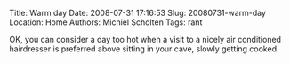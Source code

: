 Title: Warm day
Date: 2008-07-31 17:16:53
Slug: 20080731-warm-day
Location: Home
Authors: Michiel Scholten
Tags: rant

<p>OK, you can consider a day too hot when a visit to a nicely air conditioned hairdresser is preferred above sitting in your cave, slowly getting cooked.</p>